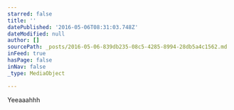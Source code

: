 ```yaml
---
starred: false
title: ''
datePublished: '2016-05-06T08:31:03.748Z'
dateModified: null
author: []
sourcePath: _posts/2016-05-06-839db235-08c5-4285-8994-28db5a4c1562.md
inFeed: true
hasPage: false
inNav: false
_type: MediaObject

---
```

Yeeaaahhh